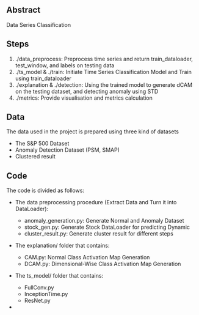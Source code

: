 ## Abstract 

Data Series Classification

## Steps 
1. ./data_preprocess: Preprocess time series and return train_dataloader, test_window, and labels on testing data
2. ./ts_model & ./train: Initiate Time Series Classification Model and Train using train_dataloader
3. ./explanation & ./detection: Using the trained model to generate dCAM on the testing dataset, and detecting anomaly using STD
4. ./metrics: Provide visualisation and metrics calculation


## Data

The data used in the project is prepared using three kind of datasets
- The S&P 500 Dataset
- Anomaly Detection Dataset (PSM, SMAP)
- Clustered result

## Code

The code is divided as follows:
- The data preprocessing procedure (Extract Data and Turn it into DataLoader):
    - anomaly_generation.py: Generate Normal and Anomaly Dataset
    - stock_gen.py: Generate Stock DataLoader for predicting Dynamic
    - cluster_result.py: Generate cluster result for different steps

- The explanation/ folder that contains:
    - CAM.py: Normal Class Activation Map Generation
    - DCAM.py: Dimensional-Wise Class Activation Map Generation

- The ts_model/ folder that contains: 
    - FullConv.py
    - InceptionTime.py
    - ResNet.py

- 
